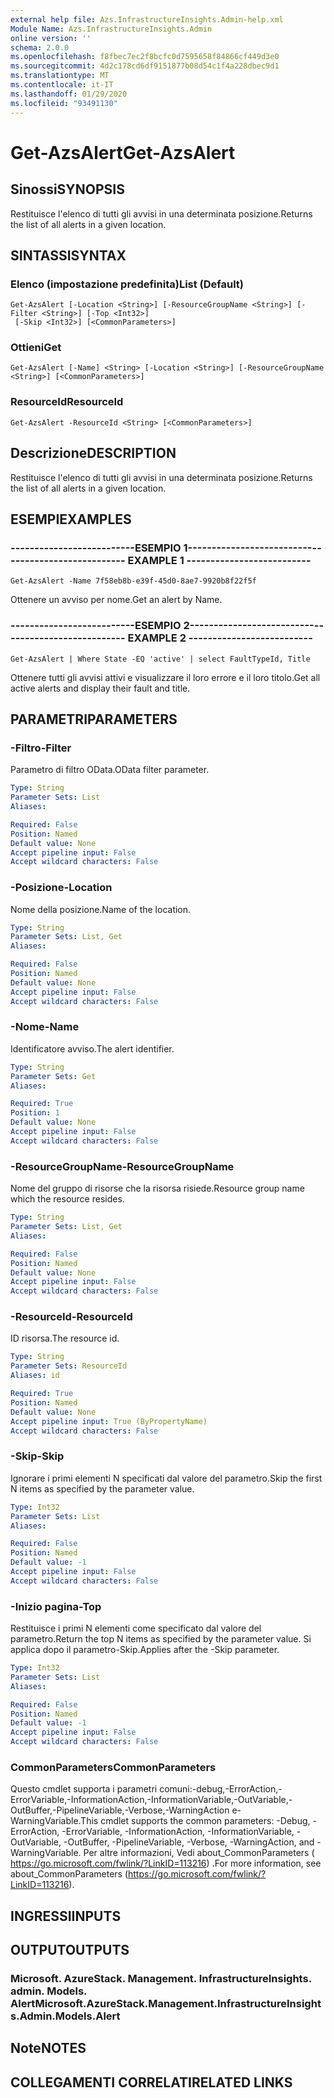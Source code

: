 ```yaml
---
external help file: Azs.InfrastructureInsights.Admin-help.xml
Module Name: Azs.InfrastructureInsights.Admin
online version: ''
schema: 2.0.0
ms.openlocfilehash: f8fbec7ec2f8bcfc0d7595658f84866cf449d3e0
ms.sourcegitcommit: 4d2c178cd6df9151877b08d54c1f4a228dbec9d1
ms.translationtype: MT
ms.contentlocale: it-IT
ms.lasthandoff: 01/29/2020
ms.locfileid: "93491130"
---
```

# <span data-ttu-id="1dea6-101">Get-AzsAlert</span><span class="sxs-lookup"><span data-stu-id="1dea6-101">Get-AzsAlert</span></span>

## <span data-ttu-id="1dea6-102">Sinossi</span><span class="sxs-lookup"><span data-stu-id="1dea6-102">SYNOPSIS</span></span>
<span data-ttu-id="1dea6-103">Restituisce l'elenco di tutti gli avvisi in una determinata posizione.</span><span class="sxs-lookup"><span data-stu-id="1dea6-103">Returns the list of all alerts in a given location.</span></span>

## <span data-ttu-id="1dea6-104">SINTASSI</span><span class="sxs-lookup"><span data-stu-id="1dea6-104">SYNTAX</span></span>

### <span data-ttu-id="1dea6-105">Elenco (impostazione predefinita)</span><span class="sxs-lookup"><span data-stu-id="1dea6-105">List (Default)</span></span>
```
Get-AzsAlert [-Location <String>] [-ResourceGroupName <String>] [-Filter <String>] [-Top <Int32>]
 [-Skip <Int32>] [<CommonParameters>]
```

### <span data-ttu-id="1dea6-106">Ottieni</span><span class="sxs-lookup"><span data-stu-id="1dea6-106">Get</span></span>
```
Get-AzsAlert [-Name] <String> [-Location <String>] [-ResourceGroupName <String>] [<CommonParameters>]
```

### <span data-ttu-id="1dea6-107">ResourceId</span><span class="sxs-lookup"><span data-stu-id="1dea6-107">ResourceId</span></span>
```
Get-AzsAlert -ResourceId <String> [<CommonParameters>]
```

## <span data-ttu-id="1dea6-108">Descrizione</span><span class="sxs-lookup"><span data-stu-id="1dea6-108">DESCRIPTION</span></span>
<span data-ttu-id="1dea6-109">Restituisce l'elenco di tutti gli avvisi in una determinata posizione.</span><span class="sxs-lookup"><span data-stu-id="1dea6-109">Returns the list of all alerts in a given location.</span></span>

## <span data-ttu-id="1dea6-110">ESEMPI</span><span class="sxs-lookup"><span data-stu-id="1dea6-110">EXAMPLES</span></span>

### <span data-ttu-id="1dea6-111">--------------------------ESEMPIO 1--------------------------</span><span class="sxs-lookup"><span data-stu-id="1dea6-111">-------------------------- EXAMPLE 1 --------------------------</span></span>
```
Get-AzsAlert -Name 7f58eb8b-e39f-45d0-8ae7-9920b8f22f5f
```

<span data-ttu-id="1dea6-112">Ottenere un avviso per nome.</span><span class="sxs-lookup"><span data-stu-id="1dea6-112">Get an alert by Name.</span></span>

### <span data-ttu-id="1dea6-113">--------------------------ESEMPIO 2--------------------------</span><span class="sxs-lookup"><span data-stu-id="1dea6-113">-------------------------- EXAMPLE 2 --------------------------</span></span>
```
Get-AzsAlert | Where State -EQ 'active' | select FaultTypeId, Title
```

<span data-ttu-id="1dea6-114">Ottenere tutti gli avvisi attivi e visualizzare il loro errore e il loro titolo.</span><span class="sxs-lookup"><span data-stu-id="1dea6-114">Get all active alerts and display their fault and title.</span></span>

## <span data-ttu-id="1dea6-115">PARAMETRI</span><span class="sxs-lookup"><span data-stu-id="1dea6-115">PARAMETERS</span></span>

### <span data-ttu-id="1dea6-116">-Filtro</span><span class="sxs-lookup"><span data-stu-id="1dea6-116">-Filter</span></span>
<span data-ttu-id="1dea6-117">Parametro di filtro OData.</span><span class="sxs-lookup"><span data-stu-id="1dea6-117">OData filter parameter.</span></span>

```yaml
Type: String
Parameter Sets: List
Aliases: 

Required: False
Position: Named
Default value: None
Accept pipeline input: False
Accept wildcard characters: False
```

### <span data-ttu-id="1dea6-118">-Posizione</span><span class="sxs-lookup"><span data-stu-id="1dea6-118">-Location</span></span>
<span data-ttu-id="1dea6-119">Nome della posizione.</span><span class="sxs-lookup"><span data-stu-id="1dea6-119">Name of the location.</span></span>

```yaml
Type: String
Parameter Sets: List, Get
Aliases: 

Required: False
Position: Named
Default value: None
Accept pipeline input: False
Accept wildcard characters: False
```

### <span data-ttu-id="1dea6-120">-Nome</span><span class="sxs-lookup"><span data-stu-id="1dea6-120">-Name</span></span>
<span data-ttu-id="1dea6-121">Identificatore avviso.</span><span class="sxs-lookup"><span data-stu-id="1dea6-121">The alert identifier.</span></span>

```yaml
Type: String
Parameter Sets: Get
Aliases: 

Required: True
Position: 1
Default value: None
Accept pipeline input: False
Accept wildcard characters: False
```

### <span data-ttu-id="1dea6-122">-ResourceGroupName</span><span class="sxs-lookup"><span data-stu-id="1dea6-122">-ResourceGroupName</span></span>
<span data-ttu-id="1dea6-123">Nome del gruppo di risorse che la risorsa risiede.</span><span class="sxs-lookup"><span data-stu-id="1dea6-123">Resource group name which the resource resides.</span></span>

```yaml
Type: String
Parameter Sets: List, Get
Aliases: 

Required: False
Position: Named
Default value: None
Accept pipeline input: False
Accept wildcard characters: False
```

### <span data-ttu-id="1dea6-124">-ResourceId</span><span class="sxs-lookup"><span data-stu-id="1dea6-124">-ResourceId</span></span>
<span data-ttu-id="1dea6-125">ID risorsa.</span><span class="sxs-lookup"><span data-stu-id="1dea6-125">The resource id.</span></span>

```yaml
Type: String
Parameter Sets: ResourceId
Aliases: id

Required: True
Position: Named
Default value: None
Accept pipeline input: True (ByPropertyName)
Accept wildcard characters: False
```

### <span data-ttu-id="1dea6-126">-Skip</span><span class="sxs-lookup"><span data-stu-id="1dea6-126">-Skip</span></span>
<span data-ttu-id="1dea6-127">Ignorare i primi elementi N specificati dal valore del parametro.</span><span class="sxs-lookup"><span data-stu-id="1dea6-127">Skip the first N items as specified by the parameter value.</span></span>

```yaml
Type: Int32
Parameter Sets: List
Aliases: 

Required: False
Position: Named
Default value: -1
Accept pipeline input: False
Accept wildcard characters: False
```

### <span data-ttu-id="1dea6-128">-Inizio pagina</span><span class="sxs-lookup"><span data-stu-id="1dea6-128">-Top</span></span>
<span data-ttu-id="1dea6-129">Restituisce i primi N elementi come specificato dal valore del parametro.</span><span class="sxs-lookup"><span data-stu-id="1dea6-129">Return the top N items as specified by the parameter value.</span></span>
<span data-ttu-id="1dea6-130">Si applica dopo il parametro-Skip.</span><span class="sxs-lookup"><span data-stu-id="1dea6-130">Applies after the -Skip parameter.</span></span>

```yaml
Type: Int32
Parameter Sets: List
Aliases: 

Required: False
Position: Named
Default value: -1
Accept pipeline input: False
Accept wildcard characters: False
```

### <span data-ttu-id="1dea6-131">CommonParameters</span><span class="sxs-lookup"><span data-stu-id="1dea6-131">CommonParameters</span></span>
<span data-ttu-id="1dea6-132">Questo cmdlet supporta i parametri comuni:-debug,-ErrorAction,-ErrorVariable,-InformationAction,-InformationVariable,-OutVariable,-OutBuffer,-PipelineVariable,-Verbose,-WarningAction e-WarningVariable.</span><span class="sxs-lookup"><span data-stu-id="1dea6-132">This cmdlet supports the common parameters: -Debug, -ErrorAction, -ErrorVariable, -InformationAction, -InformationVariable, -OutVariable, -OutBuffer, -PipelineVariable, -Verbose, -WarningAction, and -WarningVariable.</span></span> <span data-ttu-id="1dea6-133">Per altre informazioni, Vedi about_CommonParameters ( https://go.microsoft.com/fwlink/?LinkID=113216) .</span><span class="sxs-lookup"><span data-stu-id="1dea6-133">For more information, see about_CommonParameters (https://go.microsoft.com/fwlink/?LinkID=113216).</span></span>

## <span data-ttu-id="1dea6-134">INGRESSI</span><span class="sxs-lookup"><span data-stu-id="1dea6-134">INPUTS</span></span>

## <span data-ttu-id="1dea6-135">OUTPUT</span><span class="sxs-lookup"><span data-stu-id="1dea6-135">OUTPUTS</span></span>

### <span data-ttu-id="1dea6-136">Microsoft. AzureStack. Management. InfrastructureInsights. admin. Models. Alert</span><span class="sxs-lookup"><span data-stu-id="1dea6-136">Microsoft.AzureStack.Management.InfrastructureInsights.Admin.Models.Alert</span></span>

## <span data-ttu-id="1dea6-137">Note</span><span class="sxs-lookup"><span data-stu-id="1dea6-137">NOTES</span></span>

## <span data-ttu-id="1dea6-138">COLLEGAMENTI CORRELATI</span><span class="sxs-lookup"><span data-stu-id="1dea6-138">RELATED LINKS</span></span>


